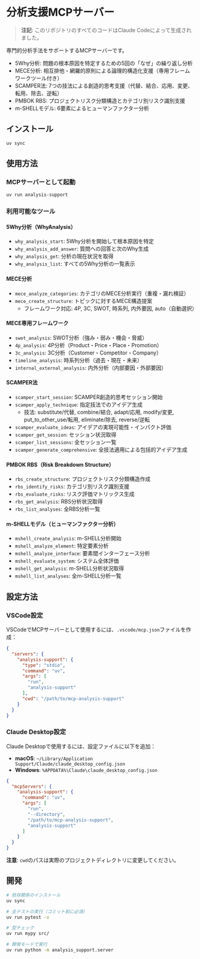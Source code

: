 分析支援MCPサーバー
=========================

> **注記**: このリポジトリのすべてのコードはClaude Codeによって生成されました。

専門的分析手法をサポートするMCPサーバーです。

- 5Why分析: 問題の根本原因を特定するための5回の「なぜ」の繰り返し分析
- MECE分析: 相互排他・網羅的原則による論理的構造化支援（専用フレームワークツール付き）
- SCAMPER法: 7つの技法による創造的思考支援（代替、結合、応用、変更、転用、除去、逆転）
- PMBOK RBS: プロジェクトリスク分類構造とカテゴリ別リスク識別支援
- m-SHELLモデル: 6要素によるヒューマンファクター分析

インストール
-------------------------

```bash
uv sync
```

使用方法
-------------------------

### MCPサーバーとして起動

```bash
uv run analysis-support
```

### 利用可能なツール

#### 5Why分析（WhyAnalysis）

- `why_analysis_start`: 5Why分析を開始して根本原因を特定
- `why_analysis_add_answer`: 質問への回答と次のWhy生成
- `why_analysis_get`: 分析の現在状況を取得
- `why_analysis_list`: すべての5Why分析の一覧表示

#### MECE分析

- `mece_analyze_categories`: カテゴリのMECE分析実行（重複・漏れ検証）
- `mece_create_structure`: トピックに対するMECE構造提案
    - フレームワーク対応: 4P, 3C, SWOT, 時系列, 内外要因, auto（自動選択）

#### MECE専用フレームワーク

- `swot_analysis`: SWOT分析（強み・弱み・機会・脅威）
- `4p_analysis`: 4P分析（Product・Price・Place・Promotion）
- `3c_analysis`: 3C分析（Customer・Competitor・Company）  
- `timeline_analysis`: 時系列分析（過去・現在・未来）
- `internal_external_analysis`: 内外分析（内部要因・外部要因）

#### SCAMPER法

- `scamper_start_session`: SCAMPER創造的思考セッション開始
- `scamper_apply_technique`: 指定技法でのアイデア生成
    - 技法: substitute/代替, combine/結合, adapt/応用, modify/変更, put_to_other_use/転用, eliminate/除去, reverse/逆転
- `scamper_evaluate_ideas`: アイデアの実現可能性・インパクト評価
- `scamper_get_session`: セッション状況取得
- `scamper_list_sessions`: 全セッション一覧
- `scamper_generate_comprehensive`: 全技法適用による包括的アイデア生成

#### PMBOK RBS（Risk Breakdown Structure）

- `rbs_create_structure`: プロジェクトリスク分類構造作成
- `rbs_identify_risks`: カテゴリ別リスク識別支援
- `rbs_evaluate_risks`: リスク評価マトリックス生成
- `rbs_get_analysis`: RBS分析状況取得
- `rbs_list_analyses`: 全RBS分析一覧

#### m-SHELLモデル（ヒューマンファクター分析）

- `mshell_create_analysis`: m-SHELL分析開始
- `mshell_analyze_element`: 特定要素分析
- `mshell_analyze_interface`: 要素間インターフェース分析  
- `mshell_evaluate_system`: システム全体評価
- `mshell_get_analysis`: m-SHELL分析状況取得
- `mshell_list_analyses`: 全m-SHELL分析一覧

設定方法
-------------------------

### VSCode設定

VSCodeでMCPサーバーとして使用するには、`.vscode/mcp.json`ファイルを作成：

```json
{
  "servers": {
    "analysis-support": {
      "type": "stdio",
      "command": "uv",
      "args": [
        "run",
        "analysis-support"
      ],
      "cwd": "/path/to/mcp-analysis-support"
    }
  }
}
```

### Claude Desktop設定

Claude Desktopで使用するには、設定ファイルに以下を追加：

- **macOS**: `~/Library/Application Support/Claude/claude_desktop_config.json`
- **Windows**: `%APPDATA%\Claude\claude_desktop_config.json`

```json
{
  "mcpServers": {
    "analysis-support": {
      "command": "uv",
      "args": [
        "run",
        "--directory",
        "/path/to/mcp-analysis-support",
        "analysis-support"
      ]
    }
  }
}
```

**注意**: `cwd`のパスは実際のプロジェクトディレクトリに変更してください。

開発
-------------------------

```bash
# 依存関係のインストール
uv sync

# 全テストの実行（コミット前に必須）
uv run pytest -v

# 型チェック
uv run mypy src/

# 開発モードで実行
uv run python -m analysis_support.server
```
